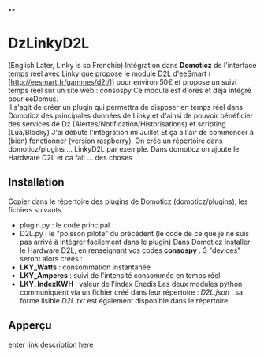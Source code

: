 
**

# DzLinkyD2L


(English Later, Linky is so Frenchie)
Intégration dans **Domoticz** de l'interface temps réel avec Linky que propose le module D2L d'eeSmart  ( [http://eesmart.fr/gammes/d2l/]) pour environ 50€ et propose un suivi temps réel sur un site web : consospy
Ce module est d'ores et déjà intégré pour eeDomus.  
Il s'agit de créer un plugin qui permettra de disposer en temps réel dans Domoticz des principales données de Linky et d'ainsi de pouvoir bénéficier des services de Dz (Alertes/Notification/Historisations) et scripting (Lua/Blocky) 
J'ai débuté l'intégration mi Juillet Et ça a l'air de commencer à (bien) fonctionner (version raspberry).  On crée un répertoire dans domoticz/plugins ... LinkyD2L par exemple. Dans domoticz on ajoute le Hardware D2L et ca fait ... des choses
## Installation
Copier dans le répertoire des plugins de Domoticz (domoticz/plugins), les fichiers suivants
 - plugin.py : le code principal
 - D2L.py : le "poisson pilote" du précédent (le code de ce que je ne suis pas arrivé à intégrer facilement dans le plugin)
Dans Domoticz Installer le Hardware D2L, en renseignant vos codes **consospy** . 3 "devices" seront alors créés :
 - **LKY_Watts** : consommation instantanée 
 - **LKY_Amperes** : suivi de l'intensité consommée en temps réel
 - **LKY_IndexKWH** : valeur de l'index Enedis
 Les deux modules python communiquent via un fichier créé dans leur répertoire : *D2L.json* . sa forme lisible *D2L.txt* est également disponible dans le répertoire
## Apperçu

[enter link description here](https://github.com/PhilDeSJDA/Dz_LinkyD2L/blob/master/LKY_watts.png)


<!--stackedit_data:
eyJoaXN0b3J5IjpbLTE3Mjg5NjA4MDUsLTE1MTAyNTk5MjQsLT
EwODY4MzUwNjQsMTI4NzE0MzY2MSwxMDc3Mjk1ODU2LDE3MTgx
ODY1NDksLTI3NDE5MTM4MSwtNTY4MDg0MDFdfQ==
-->